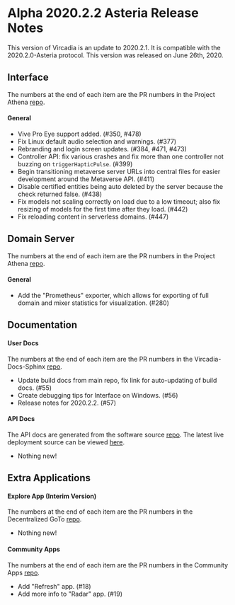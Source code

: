 # Alpha 2020.2.2 Asteria Release Notes

This version of Vircadia is an update to 2020.2.1. It is compatible with the 2020.2.0-Asteria protocol. This version was released on June 26th, 2020.

## Interface

The numbers at the end of each item are the PR numbers in the Project Athena [repo](https://github.com/kasenvr/project-athena/).

#### General

* Vive Pro Eye support added. (#350, #478)
* Fix Linux default audio selection and warnings. (#377)
* Rebranding and login screen updates. (#384, #471, #473)
* Controller API: fix various crashes and fix more than one controller not buzzing on `triggerHapticPulse`. (#399)
* Begin transitioning metaverse server URLs into central files for easier development around the Metaverse API. (#411)
* Disable certified entities being auto deleted by the server because the check returned false. (#438)
* Fix models not scaling correctly on load due to a low timeout; also fix resizing of models for the first time after they load. (#442)
* Fix reloading content in serverless domains. (#447)

## Domain Server

The numbers at the end of each item are the PR numbers in the Project Athena [repo](https://github.com/kasenvr/project-athena/).

#### General

* Add the "Prometheus" exporter, which allows for exporting of full domain and mixer statistics for visualization. (#280)

## Documentation

#### User Docs

The numbers at the end of each item are the PR numbers in the Vircadia-Docs-Sphinx [repo](https://github.com/kasenvr/vircadia-docs-sphinx). 

* Update build docs from main repo, fix link for auto-updating of build docs. (#55)
* Create debugging tips for Interface on Windows. (#56)
* Release notes for 2020.2.2. (#57)

#### API Docs

The API docs are generated from the software source [repo](https://github.com/kasenvr/project-athena).
The latest live deployment source can be viewed [here](https://github.com/kasenvr/vircadia-api-docs).

* Nothing new!

## Extra Applications

#### Explore App (Interim Version)

The numbers at the end of each item are the PR numbers in the Decentralized GoTo [repo](https://github.com/kasenvr/Decentralized_GoTo_Experimental).

* Nothing new!

#### Community Apps

The numbers at the end of each item are the PR numbers in the Community Apps [repo](https://github.com/kasenvr/community-apps). 

* Add "Refresh" app. (#18)
* Add more info to "Radar" app. (#19)
